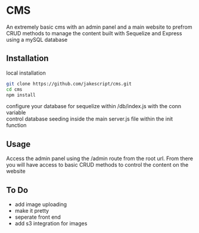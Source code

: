 # CMS

An extremely basic cms with an admin panel and a main website to prefrom CRUD methods to manage the content built with Sequelize and Express using a mySQL database

## Installation

local installation

```bash
git clone https://github.com/jakescript/cms.git  
cd cms  
npm install
```
configure your database for sequelize within /db/index.js with the conn variable  
control database seeding inside the main server.js file within the init function


## Usage
Access the admin panel using the /admin route from the root url. From there you will have access to basic CRUD methods to control the content on the website

## To Do  
* add image uploading
* make it pretty
* seperate front end
* add s3 integration for images
